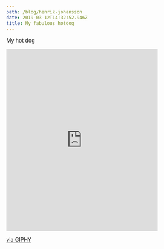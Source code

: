 ```yaml
---
path: /blog/henrik-johansson
date: 2019-03-12T14:32:52.946Z
title: My fabulous hotdog
---
```

My hot dog



<iframe src="https://giphy.com/embed/dNriu8aGJ6TWU" width="400" height="480" frameBorder="0" class="giphy-embed" allowFullScreen></iframe><p><a href="https://giphy.com/gifs/dogs-flow-dNriu8aGJ6TWU">via GIPHY</a></p>
